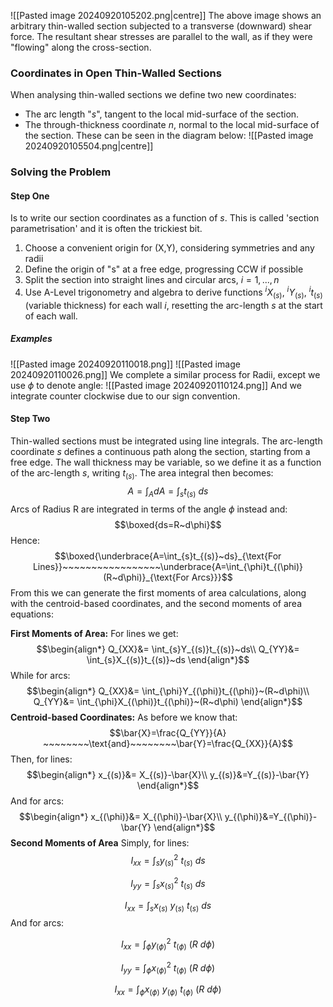 ![[Pasted image 20240920105202.png|centre]]
The above image shows an arbitrary thin-walled section subjected to a transverse (downward) shear force. The resultant shear stresses are parallel to the wall, as if they were "flowing" along the cross-section.

### Coordinates in Open Thin-Walled Sections
When analysing thin-walled sections we define two new coordinates:
- The arc length "$s$", tangent to the local mid-surface of the section.
- The through-thickness coordinate $n$, normal to the local mid-surface of the section.
These can be seen in the diagram below:
![[Pasted image 20240920105504.png|centre]]
### Solving the Problem
#### Step One
Is to write our section coordinates as a function of $s$. This is called 'section parametrisation' and it is often the trickiest bit.
1) Choose a convenient origin for (X,Y), considering symmetries and any radii
2) Define the origin of "s" at a free edge, progressing CCW if possible
3) Split the section into straight lines and circular arcs, $i=1,..., n$
4) Use A-Level trigonometry and algebra to derive functions $^{i}X_{(s)}$, $^{i}Y_{(s)}$, $^{i}t_{(s)}$ (variable thickness) for each wall $i$, resetting the arc-length $s$ at the start of each wall.
##### Examples
![[Pasted image 20240920110018.png]]
![[Pasted image 20240920110026.png]]
We complete a similar process for Radii, except we use $\phi$ to denote angle:
![[Pasted image 20240920110124.png]]
And we integrate counter clockwise due to our sign convention. 
#### Step Two
Thin-walled sections must be integrated using line integrals. The arc-length coordinate $s$ defines a continuous path along the section, starting from a free edge.
The wall thickness may be variable, so we define it as a function of the arc-length $s$, writing $t_{(s)}$.
The area integral then becomes:
$$A=\int_{A}dA=\int_{s}t_{(s)}~ds$$
Arcs of Radius R are integrated in terms of the angle $\phi$ instead and:
$$\boxed{ds=R~d\phi}$$
Hence:
$$\boxed{\underbrace{A=\int_{s}t_{(s)}~ds}_{\text{For Lines}}~~~~~~~~~~~~~~~~~\underbrace{A=\int_{\phi}t_{(\phi)}(R~d\phi)}_{\text{For Arcs}}}$$
From this we can generate the first moments of area calculations, along with the centroid-based coordinates, and the second moments of area equations:

**First Moments of Area:**
For lines we get:
$$\begin{align*}
Q_{XX}&= \int_{s}Y_{(s)}t_{(s)}~ds\\
Q_{YY}&= \int_{s}X_{(s)}t_{(s)}~ds
\end{align*}$$
While for arcs:
$$\begin{align*}
Q_{XX}&= \int_{\phi}Y_{(\phi)}t_{(\phi)}~(R~d\phi)\\
Q_{YY}&= \int_{\phi}X_{(\phi)}t_{(\phi)}~(R~d\phi)
\end{align*}$$
**Centroid-based Coordinates:**
As before we know that:
$$\bar{X}=\frac{Q_{YY}}{A} ~~~~~~~~\text{and}~~~~~~~~\bar{Y}=\frac{Q_{XX}}{A}$$
Then, for lines:
$$\begin{align*}
x_{(s)}&= X_{(s)}-\bar{X}\\
y_{(s)}&=Y_{(s)}-\bar{Y} 
\end{align*}$$
And for arcs:
$$\begin{align*}
x_{(\phi)}&= X_{(\phi)}-\bar{X}\\
y_{(\phi)}&=Y_{(\phi)}-\bar{Y} 
\end{align*}$$
**Second Moments of Area**
Simply, for lines:
$$I_{xx}=\int_{s} {y_{(s)}}^{2}~t_{(s)}~ds$$

$$I_{yy}=\int_{s} {x_{(s)}}^{2}~t_{(s)}~ds$$

$$I_{xx}=\int_{s} x_{(s)}~y_{(s)}~t_{(s)}~ds$$
And for arcs:

$$I_{xx}=\int_{\phi} {y_{(\phi)}}^{2}~t_{(\phi)}~(R~d\phi)$$

$$I_{yy}=\int_{\phi} {x_{(\phi)}}^{2}~t_{(\phi)}~(R~d\phi)$$

$$I_{xx}=\int_{\phi} x_{(\phi)}~y_{(\phi)}~t_{(\phi)}~(R~d\phi)$$
